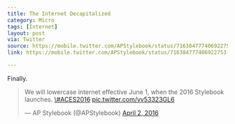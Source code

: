 ```yaml
---
title: The Internet Decapitalized
category: Micro
tags: [Internet]
layout: post
via: Twitter
source: https://mobile.twitter.com/APStylebook/status/716384777406922753
link: https://mobile.twitter.com/APStylebook/status/716384777406922753

---
```


Finally.

<blockquote class="twitter-tweet tw-align-center" data-lang="en"><p lang="en" dir="ltr">We will lowercase internet effective June 1, when the 2016 Stylebook launches. <a href="https://twitter.com/hashtag/ACES2016?src=hash">\#ACES2016</a> <a href="https://t.co/vv53323GL6">pic.twitter.com/vv53323GL6</a></p>&mdash; AP Stylebook (@APStylebook) <a href="https://twitter.com/APStylebook/status/716279065888563200">April 2, 2016</a></blockquote> <script async src="//platform.twitter.com/widgets.js" charset="utf-8"></script>